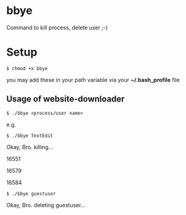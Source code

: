 # bbye
Command to kill process, delete user ;-)

# Setup
`$ chmod +x bbye`

you may add these in your path variable via your **~/.bash_profile** file

## Usage of website-downloader

`$ ./bbye <process/user name>`

e.g.

`$ ./bbye TextEdit`

Okay, Bro. killing...

16551

16579

16584


`$ ./bbye guestuser`

Okay, Bro. deleting guestuser...

